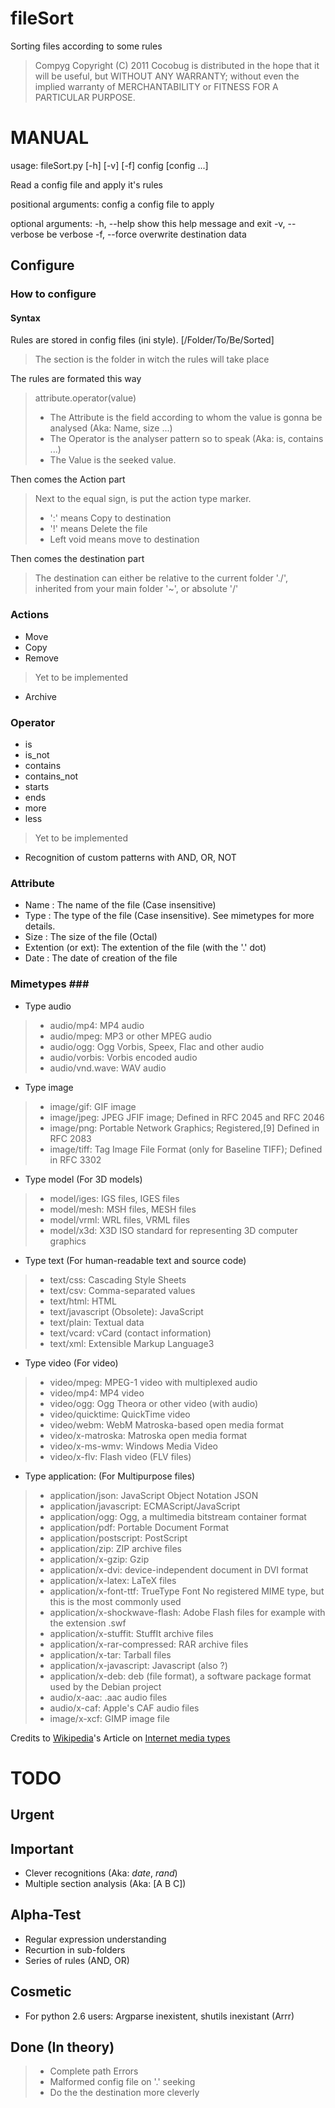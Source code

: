 fileSort
========

Sorting files according to some rules

> Compyg Copyright (C) 2011 Cocobug
> is distributed in the hope that it will be useful, but
> WITHOUT ANY WARRANTY; without even the implied warranty of
> MERCHANTABILITY or FITNESS FOR A PARTICULAR PURPOSE.

MANUAL
========
usage: fileSort.py [-h] [-v] [-f] config [config ...]

Read a config file and apply it's rules

positional arguments:
  config         a config file to apply

optional arguments:
  -h, --help     show this help message and exit
  -v, --verbose  be verbose
  -f, --force    overwrite destination data

Configure
----------
### How to configure ###

#### Syntax ####
Rules are stored in config files (ini style).
[/Folder/To/Be/Sorted]
> The section is the folder in witch the rules will take place

The rules are formated this way
> attribute.operator(value)
> * The Attribute is the field according to whom the value is gonna be analysed (Aka: Name, size ...)
> * The Operator is the analyser pattern so to speak (Aka: is, contains ...)
> * The Value is the seeked value.

Then comes the Action part
> Next to the equal sign, is put the action type marker.
> * ':' means Copy to destination
> * '!' means Delete the file
> * Left void means move to destination

Then comes the destination part
> The destination can either be relative to the current folder './', inherited from your main folder '~', or absolute '/'

### Actions ###

* Move
* Copy
* Remove

> Yet to be implemented
* Archive

### Operator ###

* is
* is_not
* contains
* contains_not
* starts
* ends
* more
* less

> Yet to be implemented
* Recognition of custom patterns with AND, OR, NOT


### Attribute ###

* Name : The name of the file (Case insensitive)
* Type : The type of the file (Case insensitive). See mimetypes for more details.
* Size : The size of the file (Octal)
* Extention (or ext): The extention of the file (with the '.' dot)
* Date : The date of creation of the file

### Mimetypes ###
* Type audio
> * audio/mp4: MP4 audio
> * audio/mpeg: MP3 or other MPEG audio
> * audio/ogg: Ogg Vorbis, Speex, Flac and other audio
> * audio/vorbis: Vorbis encoded audio
> * audio/vnd.wave: WAV audio

* Type image
> * image/gif: GIF image
> * image/jpeg: JPEG JFIF image; Defined in RFC 2045 and RFC 2046
> * image/png: Portable Network Graphics; Registered,[9] Defined in RFC 2083
> * image/tiff: Tag Image File Format (only for Baseline TIFF); Defined in RFC 3302

* Type model (For 3D models)
> * model/iges: IGS files, IGES files
> * model/mesh: MSH files, MESH files
> * model/vrml: WRL files, VRML files
> * model/x3d: X3D ISO standard for representing 3D computer graphics

* Type text (For human-readable text and source code)
> * text/css: Cascading Style Sheets
> * text/csv: Comma-separated values
> * text/html: HTML
> * text/javascript (Obsolete): JavaScript
> * text/plain: Textual data
> * text/vcard: vCard (contact information)
> * text/xml: Extensible Markup Language3

* Type video (For video)
> * video/mpeg: MPEG-1 video with multiplexed audio
> * video/mp4: MP4 video
> * video/ogg: Ogg Theora or other video (with audio)
> * video/quicktime: QuickTime video
> * video/webm: WebM Matroska-based open media format
> * video/x-matroska: Matroska open media format
> * video/x-ms-wmv: Windows Media Video
> * video/x-flv: Flash video (FLV files)

* Type application: (For Multipurpose files)
> * application/json: JavaScript Object Notation JSON
> * application/javascript: ECMAScript/JavaScript
> * application/ogg: Ogg, a multimedia bitstream container format
> * application/pdf: Portable Document Format
> * application/postscript: PostScript
> * application/zip: ZIP archive files
> * application/x-gzip: Gzip
> * application/x-dvi: device-independent document in DVI format
> * application/x-latex: LaTeX files
> * application/x-font-ttf: TrueType Font No registered MIME type, but this is the most commonly used
> * application/x-shockwave-flash: Adobe Flash files for example with the extension .swf
> * application/x-stuffit: StuffIt archive files
> * application/x-rar-compressed: RAR archive files
> * application/x-tar: Tarball files
> * application/x-javascript: Javascript (also ?)
> * application/x-deb: deb (file format), a software package format used by the Debian project
> * audio/x-aac: .aac audio files
> * audio/x-caf: Apple's CAF audio files
> * image/x-xcf: GIMP image file

Credits to [Wikipedia](http://en.wikipedia.org)'s Article on [Internet media types](http://en.wikipedia.org/wiki/Internet_media_type)

TODO
========

Urgent
--------

Important
---------
* Clever recognitions (Aka: $date$, $rand$)
* Multiple section analysis (Aka: [A B C])

Alpha-Test
---------
* Regular expression understanding
* Recurtion in sub-folders
* Series of rules (AND, OR)

Cosmetic
---------
* For python 2.6 users: Argparse inexistent, shutils inexistant (Arrr)

Done (In theory)
--------
> * Complete path Errors
> * Malformed config file on '.' seeking
> * Do the the destination more cleverly
